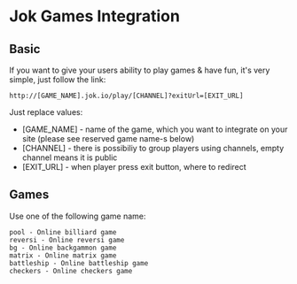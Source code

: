 Jok Games Integration
=====================


Basic
-----
If you want to give your users ability to play games & have fun, it's very simple, just follow the link:
```
http://[GAME_NAME].jok.io/play/[CHANNEL]?exitUrl=[EXIT_URL]
```
Just replace values:
* [GAME_NAME] - name of the game, which you want to integrate on your site (please see reserved game name-s below)
* [CHANNEL] - there is possibiliy to group players using channels, empty channel means it is public
* [EXIT_URL] - when player press exit button, where to redirect



Games
-----
Use one of the following game name:

```
pool - Online billiard game
reversi - Online reversi game
bg - Online backgammon game
matrix - Online matrix game
battleship - Online battleship game
checkers - Online checkers game
```
